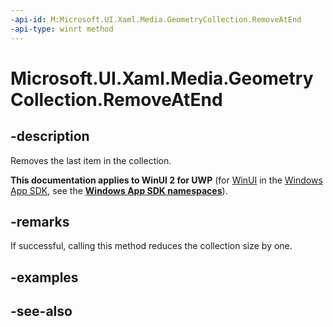 ```yaml
---
-api-id: M:Microsoft.UI.Xaml.Media.GeometryCollection.RemoveAtEnd
-api-type: winrt method
---
```


<!-- Method syntax
public void RemoveAtEnd()
-->

# Microsoft.UI.Xaml.Media.GeometryCollection.RemoveAtEnd

## -description
Removes the last item in the collection.

**This documentation applies to WinUI 2 for UWP** (for [WinUI](/windows/apps/winui/winui3/) in the [Windows App SDK](/windows/apps/windows-app-sdk/), see the **[Windows App SDK namespaces](/windows/windows-app-sdk/api/winrt/)**).

## -remarks
If successful, calling this method reduces the collection size by one.

## -examples

## -see-also
